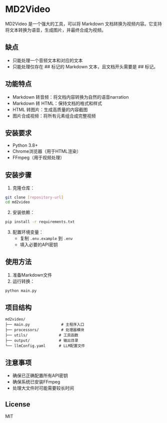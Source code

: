 # MD2Video

MD2Video 是一个强大的工具，可以将 Markdown 文档转换为视频内容。它支持将文本转换为语音，生成图片，并最终合成为视频。
## 缺点
- 只能处理一个音频文本和对应的文本
- 只能处理仅存在 ## 标记的 Markdown 文本，且文档开头需要是 ## 标记。


## 功能特点

- Markdown 转音频：将文档内容转换为自然的语音narration
- Markdown 转 HTML：保持文档的格式和样式
- HTML 转图片：生成高质量的内容截图
- 图片合成视频：将所有元素组合成完整视频

## 安装要求

- Python 3.8+
- Chrome浏览器（用于HTML渲染）
- FFmpeg（用于视频处理）

## 安装步骤

1. 克隆仓库：
```bash
git clone [repository-url]
cd md2video
```

2. 安装依赖：
```bash
pip install -r requirements.txt
```

3. 配置环境变量：
   - 复制 `.env.example` 到 `.env`
   - 填入必要的API密钥

## 使用方法

1. 准备Markdown文件
2. 运行转换：
```bash
python main.py
```

## 项目结构

```
md2video/
├── main.py              # 主程序入口
├── processors/          # 处理器模块
├── utils/              # 工具函数
├── output/             # 输出目录
└── llmConfig.yaml      # LLM配置文件
```

## 注意事项

- 确保已正确配置所有API密钥
- 确保系统已安装FFmpeg
- 处理大文件时可能需要较长时间

## License

MIT 